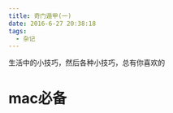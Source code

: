 ```yaml
---
title: 奇门遁甲(一)
date: 2016-6-27 20:38:18
tags:
  - 杂记
---
```


生活中的小技巧，然后各种小技巧，总有你喜欢的

<!--more-->
# mac必备




